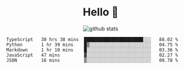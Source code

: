 <h1 align="center">Hello 👋 </h3>

<p align="center">
  <img src="https://github-readme-stats.vercel.app/api?username=syeehyn&hide=stars,prs,issues,contribs&count_private=true&hide_title=true" alt="github stats" />
</p>

<!--START_SECTION:waka-->
```text
TypeScript   30 hrs 38 mins  ██████████████████████░░░   88.02 % 
Python       1 hr 39 mins    █▒░░░░░░░░░░░░░░░░░░░░░░░   04.75 % 
Markdown     1 hr 10 mins    █░░░░░░░░░░░░░░░░░░░░░░░░   03.36 % 
JavaScript   47 mins         ▓░░░░░░░░░░░░░░░░░░░░░░░░   02.27 % 
JSON         16 mins         ▒░░░░░░░░░░░░░░░░░░░░░░░░   00.78 % 
```
<!--END_SECTION:waka-->
